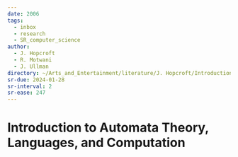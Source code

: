 ```yaml
---
date: 2006
tags:
  - inbox
  - research
  - SR_computer_science
author:
  - J. Hopcroft
  - R. Motwani
  - J. Ullman
directory: ~/Arts_and_Entertainment/literature/J. Hopcroft/Introduction to Automata Theory, Languages, and Computation (2380)/
sr-due: 2024-01-28
sr-interval: 2
sr-ease: 247
---
```


# Introduction to Automata Theory, Languages, and Computation

